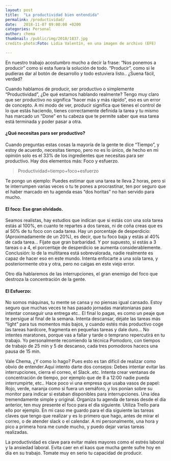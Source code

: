 ```yaml
---
layout: post
title:  "La productividad bien entendida"
permalink: /productividad/
date:   2018-11-07 09:00:00 +0200
categories: Personal
author: chema
thumbnail: /public/img/2018/1837.jpg
credits-photo:Foto: Lidia Valentín, en una imagen de archivo (EFE)

---
```

En nuestro trabajo acostumbro mucho a decir la frase: “Nos ponemos a producir” como si esta fuera la solución de todo. “Producir”, como si le pudieras dar al botón de desarrollo y todo estuviera listo.. ¿Suena fácil, verdad?

Cuando hablamos de producir, ser productivo o simplemente “Productividad”, ¿De qué estamos hablando realmente? Tengo muy claro que ser productivo no significa “hacer más y más rápido”, eso es un error de concepto. A mi modo de ver, producir significa que tienes el control de lo que estás haciendo, tienes correctamente definida la tarea y tu mismo has marcado un “Done” en tu cabeza que te permite saber que esa tarea está terminada y poder pasar a otra. 

<h4>¿Qué necesitas para ser productivo?</h4>
Cuando preguntas estas cosas la mayoría de la gente te dice “Tiempo”, y estoy de acuerdo, necesitas tiempo, pero no es lo único, de hecho en mi opinión solo es el 33% de los ingredientes que necesitas para ser productivo. Hay dos elementos más: Foco y esfuerzo.

<blockquote>Productividad=tiempo+foco+esfuerzo</blockquote>

Te pongo un ejemplo: Puedes estimar que una tarea te lleva 2 horas, pero si te interrumpen varias veces o tu te pones a procrastinar, ten por seguro que el haber marcado en tu agenda esas “dos horitas” no han servido para mucho.  

<h4>El foco: Ese gran olvidado.</h4>
Seamos realistas, hay estudios que indican que si estás con una sola tarea estás al 100%, en cuanto te repartes a dos tareas, ni de coña creas que es al 50% de tu foco con cada tarea.  Hay un porcentaje de desperdicio: (Aproximadamente de un 20%), es decir, que tu foco baja y estás al 40% de cada tarea… Fíjate que gran barbaridad. Y por supuesto, si estás a 3 tareas o a 4, el porcentaje de desperdicio se aumenta considerablemente. Conclusión: lo de la multitarea está sobrevalorada, nadie realmente es capaz de hacer eso en este mundo. Intenta enfocarte a una sola tarea, y posteriormente otra y otra, pero no caigas en este viejo error. 

Otro día hablaremos de las interrupciones, el gran enemigo del foco que destroza la concentración de la gente. 

<h4>El Esfuerzo:</h4>
No somos máquinas, tu mente se cansa y no piensas igual cansado. Estoy seguro que muchas veces te has pasado jornadas maratonianas para intentar conseguir una entrega etc.. El final lo pagas, es como un peaje que te persigue al final de la semana. Intenta descansar, déjate las tareas más “light” para tus momentos más bajos, y cuando estés más productivo coge las tareas hardcore, fragmenta en pequeñas tareas y dale duro… No intentes maratones, porque vas a fallar y tarde o temprano repercutirá en tu trabajo. Yo personalmente recomiendo la técnica Pomodoro, con tiempos de trabajo de 25 min y 5 de descanso, cada tres pomodoros hacecs una pausa de 15 min. 

Vale Chema, ¿Y como lo hago? Pues esto es tan difícil de realizar como obvio de entender.Aquí intento darte dos consejos:
Debes intentar evitar las interrupciones, cierra el correo, el Slack..etc. Intenta crear ventanas de concentración de tiempo, por ejemplo que de 8 a 12:00 nadie pueda interrumpirte, etc.. Hace poco vi una empresa que usaba vasos de papel: Rojo, verde, naranja como si fuera un semáforo, y los ponían sobre su monitor para indicar si estaban disponibles para interrupciones. Una idea tremendamente simple y original.
Organiza tu agenda de tareas desde el día anterior, ten muy presente el foco para el día siguiente. Utiliza Trello para ello por ejemplo. En mi caso me guardo para el día siguiente las tareas claves que tengo que realizar y es lo primero que hago, antes de mirar el correo, o de atender slack o el calendar. A mi personalmente, una hora y pico a primera hora me cunde mucho, y puedo dejar varias tareas realizadas. 


La productividad es clave para evitar males mayores como el estrés laboral y la ansiedad laboral. Evita caer en el kaos que mucha gente sufre hoy en día en su trabajo. Tomate muy en serio tu capacidad de producir.
